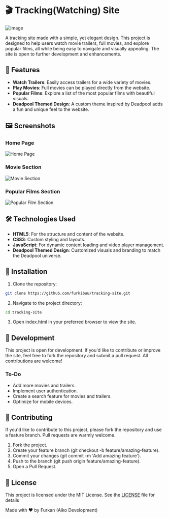 # 🎬 Tracking(Watching) Site

![image](https://github.com/user-attachments/assets/18e79bf0-ac14-41ff-90eb-12d23027a004)


A tracking site made with a simple, yet elegant design. This project is designed to help users watch movie trailers, full movies, and explore popular films, all while being easy to navigate and visually appealing. The site is open to further development and enhancements.

## 🌟 Features

- **Watch Trailers**: Easily access trailers for a wide variety of movies.
- **Play Movies**: Full movies can be played directly from the website.
- **Popular Films**: Explore a list of the most popular films with beautiful visuals.
- **Deadpool Themed Design**: A custom theme inspired by Deadpool adds a fun and unique feel to the website.

## 🖼 Screenshots

### Home Page
![Home Page](https://github.com/user-attachments/assets/7bd9861a-421a-4294-816d-828e26f0db52)


### Movie Section
![Movie Section](https://github.com/user-attachments/assets/01f6e24b-7e22-4c31-ae76-61225d174f1c)


### Popular Films Section
![Popular Film Section](https://github.com/user-attachments/assets/ab3d12a4-4ba0-4d4b-9fd6-238ecd8a33f4)


## 🛠️ Technologies Used

- **HTML5**: For the structure and content of the website.
- **CSS3**: Custom styling and layouts.
- **JavaScript**: For dynamic content loading and video player management.
- **Deadpool Themed Design**: Customized visuals and branding to match the Deadpool universe.

## 🚀 Installation

1. Clone the repository:

```bash
git clone https://github.com/furkibuu/tracking-site.git
```

2. Navigate to the project directory:

```bash
cd tracking-site
```

3. Open index.html in your preferred browser to view the site.

## 👾 Development
This project is open for development. If you'd like to contribute or improve the site, feel free to fork the repository and submit a pull request. All contributions are welcome!

### To-Do
- Add more movies and trailers.
- Implement user authentication.
- Create a search feature for movies and trailers.
- Optimize for mobile devices.

## 🤝 Contributing
If you'd like to contribute to this project, please fork the repository and use a feature branch. Pull requests are warmly welcome.

1. Fork the project.
2. Create your feature branch (git checkout -b feature/amazing-feature).
3. Commit your changes (git commit -m 'Add amazing feature').
4. Push to the branch (git push origin feature/amazing-feature).
5. Open a Pull Request.

## 📄 License
This project is licensed under the MIT License. See the [LICENSE](https://github.com/furkibuu/tracking-site/blob/main/LICENSE) file for details

Made with ❤️ by Furkan (Aiko Development)
